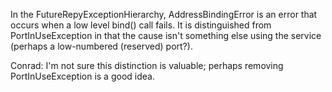 In the FutureRepyExceptionHierarchy, AddressBindingError is an error that occurs when a low level bind() call fails. It is distinguished from PortInUseException in that the cause isn't something else using the service (perhaps a low-numbered (reserved) port?).

Conrad: I'm not sure this distinction is valuable; perhaps removing PortInUseException is a good idea.